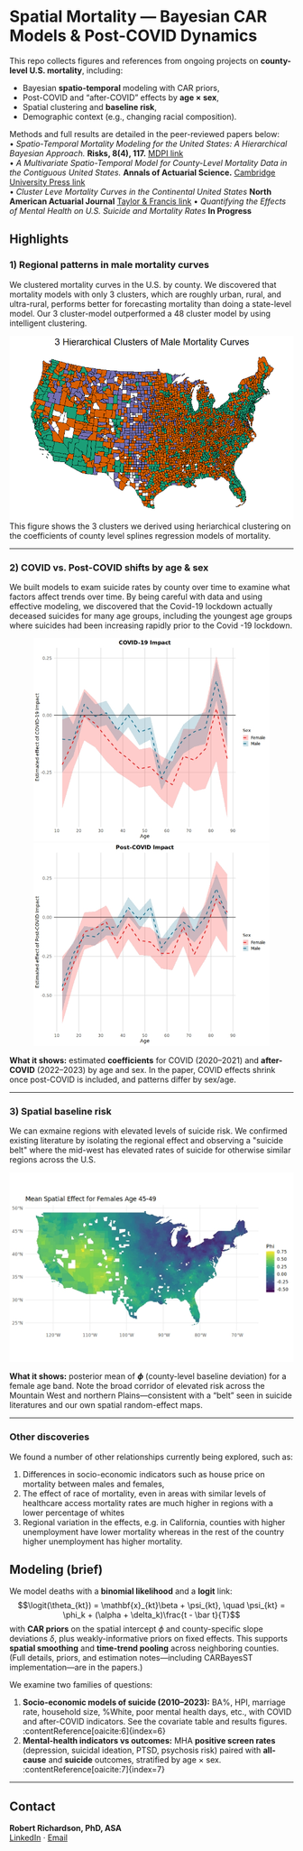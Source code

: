 # Spatial Mortality — Bayesian CAR Models & Post-COVID Dynamics

This repo collects figures and references from ongoing projects on **county-level U.S. mortality**, including:
- Bayesian **spatio-temporal** modeling with CAR priors,
- Post-COVID and “after-COVID” effects by **age × sex**,
- Spatial clustering and **baseline risk**,
- Demographic context (e.g., changing racial composition).

Methods and full results are detailed in the peer-reviewed papers below:  
•  *Spatio-Temporal Mortality Modeling for the United States: A Hierarchical Bayesian Approach.* **Risks, 8(4), 117.** [MDPI link](https://www.mdpi.com/2227-9091/8/4/117)  
•  *A Multivariate Spatio-Temporal Model for County-Level Mortality Data in the Contiguous United States.* **Annals of Actuarial Science.** [Cambridge University Press link](https://www.cambridge.org/core/journals/annals-of-actuarial-science/article/multivariate-spatiotemporal-model-for-countylevel-mortality-data-in-the-contiguous-united-states/96BF901C0B6ADE8F434D404653B665C2)  
• *Cluster Leve Mortality Curves in the Continental United States* **North American Actuarial Journal** [Taylor & Francis link](https://www.tandfonline.com/doi/abs/10.1080/10920277.2025.2463933)
•  *Quantifying the Effects of Mental Health on U.S. Suicide and Mortality Rates* **In Progress** 

## Highlights

### 1) Regional patterns in male mortality curves

We clustered mortality curves in the U.S. by county. We discovered that mortality models with only 3 clusters, which are roughly urban, rural, and ultra-rural, performs better for forecasting mortality than doing a state-level model. Our 3 cluster-model outperformed a 48 cluster model by using intelligent clustering. 

![3 Hierarchical Clusters of Male Mortality Curves](./images/mhc_3_map.png)
This figure shows the 3 clusters we derived using heriarchical clustering on the coefficients of county level splines regression models of mortality. 


---

### 2) COVID vs. Post-COVID shifts by age & sex
We built models to exam suicide rates by county over time to examine what factors affect trends over time. By being careful with data and using effective modeling, we discovered that the Covid-19 lockdown actually deceased suicides for many age groups, including the youngest age groups where suicides had been increasing rapidly prior to the Covid -19 lockdown. 
<div align="center">
  <img src="./images/_cred_int_covidTRUE_male_female-2.jpg" alt="COVID-19 impact by age and sex" width="420"/>
  <img src="./images/_cred_int_after_covidTRUE_male_female-2.jpg" alt="Post-COVID impact by age and sex" width="420"/>
</div>

**What it shows:** estimated **coefficients** for COVID (2020–2021) and **after-COVID** (2022–2023) by age and sex. In the paper, COVID effects shrink once post-COVID is included, and patterns differ by sex/age. 

---

### 3) Spatial baseline risk

We can exmaine regions with elevated levels of suicide risk. We confirmed existing literature by isolating the regional effect and observing a "suicide belt" where the mid-west has elevated rates of suicide for otherwise similar regions across the U.S.

![Mean Spatial Effect (phi) – females 45–49](./images/phi_by_county_F10-2.jpeg)

**What it shows:** posterior mean of **$\phi$** (county-level baseline deviation) for a female age band. Note the broad corridor of elevated risk across the Mountain West and northern Plains—consistent with a “belt” seen in suicide literatures and our own spatial random-effect maps.

---

### Other discoveries

We found a number of other relationships currently being explored, such as:
1) Differences in socio-economic indicators such as house price on mortality between males and females,
2) The effect of race of mortality, even in areas with similar levels of healthcare access mortality rates are much higher in regions with a lower percentage of whites
3) Regional variation in the effects, e.g. in California, counties with higher unemployment have lower mortality whereas in the rest of the country higher unemployment has higher mortality. 


## Modeling (brief)

We model deaths with a **binomial likelihood** and a **logit** link: $$\logit(\theta_{kt}) = \mathbf{x}_{kt}\beta + \psi_{kt}, \quad 
\psi_{kt} = \phi_k + (\alpha + \delta_k)\frac{t - \bar t}{T}$$
with **CAR priors** on the spatial intercept $\phi$ and county-specific slope deviations $\delta$, plus weakly-informative priors on fixed effects. This supports **spatial smoothing** and **time-trend pooling** across neighboring counties. (Full details, priors, and estimation notes—including CARBayesST implementation—are in the papers.) 

We examine two families of questions:

1) **Socio-economic models of suicide (2010–2023):** BA%, HPI, marriage rate, household size, %White, poor mental health days, etc., with COVID and after-COVID indicators. See the covariate table and results figures. :contentReference[oaicite:6]{index=6}  
2) **Mental-health indicators vs outcomes:** MHA **positive screen rates** (depression, suicidal ideation, PTSD, psychosis risk) paired with **all-cause** and **suicide** outcomes, stratified by age × sex. :contentReference[oaicite:7]{index=7}

---




## Contact

**Robert Richardson, PhD, ASA**  
[LinkedIn](https://www.linkedin.com/in/robert-richardson-a0597a174/) · [Email](mailto:richardson@stat.byu.edu)
